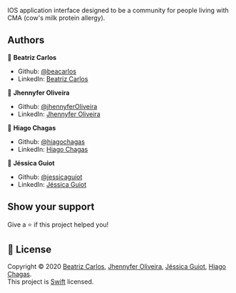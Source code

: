 
IOS application interface designed to be a community for people living with CMA (cow's milk protein allergy).

## Authors

 👤 **Beatriz Carlos**

* Github: [@beacarlos](https://github.com/beacarlos)
* LinkedIn: [Beatriz Carlos](https://www.linkedin.com/in/beatriz-carlos-936a07192/)

 👤 **Jhennyfer Oliveira**
* Github: [@jhennyferOliveira](https://github.com/jhennyferOliveira)
* LinkedIn: [Jhennyfer Oliveira](https://www.linkedin.com/in/jhennyfer-oliveira-35452a1a7/)

 👤 **Hiago Chagas**
* Github: [@hiagochagas](https://github.com/hiagochagas)
* LinkedIn: [Hiago Chagas](https://www.linkedin.com/in/hiago-chagas)

 👤 **Jéssica Guiot**

* Github: [@jessicaguiot](https://github.com/jessicaguiot)
* LinkedIn: [Jéssica Guiot](https://www.linkedin.com/in/jéssica-guiot-araújo-40644b198)


## Show your support

Give a ⭐️ if this project helped you!

## 📝 License

Copyright © 2020 [Beatriz Carlos](https://github.com/beacarlos), [Jhennyfer Oliveira](https://github.com/jhennyferOliveira), [Jéssica Guiot](https://github.com/jessicaguiot), [Hiago Chagas](https://github.com/hiagochagas).<br />
This project is [Swift](https://github.com/beacarlos/Spilt-Milk) licensed.
